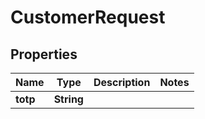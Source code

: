 

# CustomerRequest

## Properties

Name | Type | Description | Notes
------------ | ------------- | ------------- | -------------
**totp** | **String** |  | 





